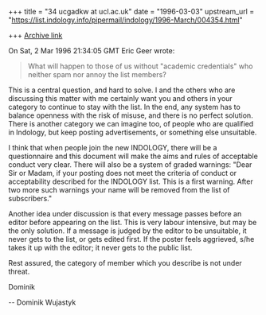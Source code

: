 +++
title = "34 ucgadkw at ucl.ac.uk"
date = "1996-03-03"
upstream_url = "https://list.indology.info/pipermail/indology/1996-March/004354.html"

+++
[Archive link](https://list.indology.info/pipermail/indology/1996-March/004354.html)

On Sat,  2 Mar 1996 21:34:05 GMT Eric Geer wrote:

>What will happen to those of us without "academic credentials" who neither
>spam nor annoy the list members? 

This is a central question, and hard to solve.  I and the others who are
discussing this matter with me certainly want you and others in your category to
continue to stay with the list.  In the end, any system has to balance openness
with the risk of misuse, and there is no perfect solution.  There is another
category we can imagine too, of people who are qualified in Indology, but keep
posting advertisements, or something else unsuitable.  

I think that when people join the new INDOLOGY, there will be a questionnaire
and this document will make the aims and rules of acceptable conduct very clear.
 There will also be a system of graded warnings: "Dear Sir or Madam, if your
<xxx> posting does not meet the criteria of conduct or acceptability described
for the INDOLOGY list.  This is a first warning.  After two more such warnings
your name will be removed from the list of subscribers."

Another idea under discussion is that every message passes before an editor
before appearing on the list.  This is very labour intensive, but may be the
only solution.  If a message is judged by the editor to be unsuitable, it never
gets to the list, or gets edited first.  If the poster feels aggrieved, s/he
takes it up with the editor; it never gets to the public list.

Rest assured, the category of member which you describe is not under threat.

Dominik


--
Dominik Wujastyk






